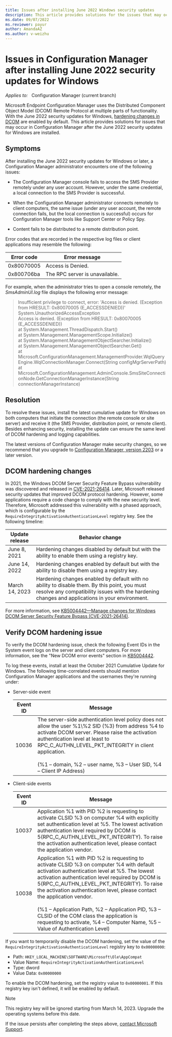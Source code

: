 ```yaml
---
title: Issues after installing June 2022 Windows security updates
description: This article provides solutions for the issues that may occur in Configuration Manager after you install the June 2022 security updates for Windows.
ms.date: 09/07/2022
ms.reviewer: payur
author: AmandaAZ
ms.author: v-weizhu
---
```

# Issues in Configuration Manager after installing June 2022 security updates for Windows

_Applies to:_ &nbsp; Configuration Manager (current branch)

Microsoft Endpoint Configuration Manager uses the Distributed Component Object Model (DCOM) Remote Protocol at multiple parts of functionality. With the June 2022 security updates for Windows, [hardening changes in DCOM](#dcom-hardening-changes) are enabled by default. This article provides solutions for issues that may occur in Configuration Manager after the June 2022 security updates for Windows are installed.

## Symptoms

After installing the June 2022 security updates for Windows or later, a Configuration Manager administrator encounters one of the following issues:

- The Configuration Manager console fails to access the SMS Provider remotely under any user account. However, under the same credential, a local connection to the SMS Provider is successful.

- When the Configuration Manager administrator connects remotely to client computers, the same issue (under any user account, the remote connection fails, but the local connection is successful) occurs for Configuration Manager tools like Support Center or Policy Spy.

- Content fails to be distributed to a remote distribution point.

Error codes that are recorded in the respective log files or client applications may resemble the following:

|Error code|Error message|
|---|---|
|0x80070005|Access is Denied.|
|0x800706ba|The RPC server is unavailable.|

For example, when the administrator tries to open a console remotely, the *SmsAdminUI.log* file displays the following error message:

> Insufficient privilege to connect, error: 'Access is denied. (Exception from HRESULT: 0x80070005 (E_ACCESSDENIED))'
System.UnauthorizedAccessException  
> Access is denied. (Exception from HRESULT: 0x80070005 (E_ACCESSDENIED))  
> at System.Management.ThreadDispatch.Start()  
> at System.Management.ManagementScope.Initialize()  
> at System.Management.ManagementObjectSearcher.Initialize()  
> at System.Management.ManagementObjectSearcher.Get()  
> at Microsoft.ConfigurationManagement.ManagementProvider.WqlQueryEngine.WqlConnectionManager.Connect(String configMgrServerPath)  
> at Microsoft.ConfigurationManagement.AdminConsole.SmsSiteConnectionNode.GetConnectionManagerInstance(String connectionManagerInstance)

## Resolution

To resolve these issues, install the latest cumulative update for Windows on both computers that initiate the connection (the remote console or site server) and receive it (the SMS Provider, distribution point, or remote client). Besides enhancing security, installing the update can ensure the same level of DCOM hardening and logging capabilities.

The latest versions of Configuration Manager make security changes, so we recommend that you upgrade to [Configuration Manager, version 2203](/mem/configmgr/core/plan-design/changes/whats-new-in-version-2203) or a later version.

## DCOM hardening changes

In 2021, the Windows DCOM Server Security Feature Bypass vulnerability was discovered and released in [CVE-2021-26414](https://msrc.microsoft.com/update-guide/vulnerability/CVE-2021-26414). Later, Microsoft released security updates that improved DCOM protocol hardening. However, some applications require a code change to comply with the new security level. Therefore, Microsoft addressed this vulnerability with a phased approach, which is configurable by the `RequireIntegrityActivationAuthenticationLevel` registry key. See the following timeline:

|Update release|Behavior change|
|---|---|
|June 8, 2021|Hardening changes disabled by default but with the ability to enable them using a registry key.|
|June 14, 2022|Hardening changes enabled by default but with the ability to disable them using a registry key.|
|March 14, 2023|Hardening changes enabled by default with no ability to disable them. By this point, you must resolve any compatibility issues with the hardening changes and applications in your environment.|

For more information, see [KB5004442—Manage changes for Windows DCOM Server Security Feature Bypass (CVE-2021-26414)](https://support.microsoft.com/topic/kb5004442-manage-changes-for-windows-dcom-server-security-feature-bypass-cve-2021-26414-f1400b52-c141-43d2-941e-37ed901c769c).

## Verify DCOM hardening issue

To verify the DCOM hardening issue, check the following Event IDs in the System event logs on the server and client computers. For more information, see the "New DCOM error events" section in [KB5004442](https://support.microsoft.com/topic/kb5004442-manage-changes-for-windows-dcom-server-security-feature-bypass-cve-2021-26414-f1400b52-c141-43d2-941e-37ed901c769c).

To log these events, install at least the October 2021 Cumulative Update for Windows. The following time-correlated events should mention Configuration Manager applications and the usernames they're running under:

- Server-side event

    |Event ID|Message|
    |---|---|
    |10036|The server-side authentication level policy does not allow the user %1\\%2 SID (%3) from address %4 to activate DCOM server. Please raise the activation authentication level at least to RPC_C_AUTHN_LEVEL_PKT_INTEGRITY in client application. <br/><br/>(%1 – domain, %2 – user name, %3 – User SID, %4 – Client IP Address)|

- Client-side events

    |Event ID|Message|
    |---|---|
    |10037|Application %1 with PID %2 is requesting to activate CLSID %3 on computer %4 with explicitly set authentication level at %5. The lowest activation authentication level required by DCOM is 5(RPC_C_AUTHN_LEVEL_PKT_INTEGRITY). To raise the activation authentication level, please contact the application vendor.|
    |10038|Application %1 with PID %2 is requesting to activate CLSID %3 on computer %4 with default activation authentication level at %5. The lowest activation authentication level required by DCOM is 5(RPC_C_AUTHN_LEVEL_PKT_INTEGRITY). To raise the activation authentication level, please contact the application vendor.<br/><br/> (%1 – Application Path, %2 – Application PID, %3 – CLSID of the COM class the application is requesting to activate, %4 – Computer Name, %5 – Value of Authentication Level)|

If you want to temporarily disable the DCOM hardening, set the value of the `RequireIntegrityActivationAuthenticationLevel` registry key to `0x00000000`:

- Path: `HKEY_LOCAL_MACHINE\SOFTWARE\Microsoft\Ole\AppCompat`
- Value Name: `RequireIntegrityActivationAuthenticationLevel`
- Type: dword
- Value Data: `0x00000000`

To enable the DCOM hardening, set the registry value to `0x00000001`. If this registry key isn't defined, it will be enabled by default.

> [!NOTE]
> This registry key will be ignored starting from March 14, 2023. Upgrade the operating systems before this date.

If the issue persists after completing the steps above, [contact Microsoft Support](https://support.microsoft.com/contactus).
